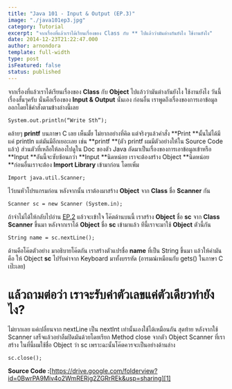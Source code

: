 ```yaml
---
title: "Java 101 - Input & Output (EP.3)"
image: "./java101ep3.jpg"
category: Tutorial
excerpt: "จากเรื่องที่แล้วเราได้เรียนเรื่องของ Class กับ ** ไปแล้วว่ามันต่างกันยังไง ใช้งานยังไง"
date: 2014-12-23T21:22:47.000
author: arnondora
template: full-width
type: post
isFeatured: false
status: published
---
```


จากเรื่องที่แล้วเราได้เรียนเรื่องของ **Class** กับ **Object** ไปแล้วว่ามันต่างกันยังไง ใช้งานยังไง
วันนี้เรื่องสั้นๆครับ นั่นคือเรื่องของ **Input & Output** นั่นเอง
ก่อนอื่น เราพูดถึงเรื่องของการเอาข้อมูลออกโดยใช้คำสั่งตามข้างล่างนี้เลย


    System.out.println(“Write Sth”);


คล้ายๆ **printf** บนภาษา C เลย เห็นมั้ย ไม่ยากอย่างที่คิด
แต่จริงๆแล้วคำสั่ง **Print **นั้นไม่ได้มีแค่ println แต่มันมีอีกเยอะเลย เช่น **printf **(ตัว printf ผมมีตัวอย่างให้ใน Source Code แล้ว) ส่วนตัวที่เหลือให้ลองไปดูใน Doc ของตัว Java
ถัดมาเป็นเรื่องของการเอาข้อมูลเข้าหรือ **Input **อันนี้จะซับซ้อนกว่า **Input **นิดหน่อย เราจะต้องสร้าง Object **นิดหน่อย **ก่อนอื่นเราจะต้อง **Import Library** เข้ามาก่อน โดยเพิ่ม


    Import java.util.Scanner;


ไว้บนหัวโปรแกรมก่อน หลังจากนั้น เราต้องมาสร้าง **Object** จาก **Class** ชื่อ **Scanner** กัน


    Scanner sc = new Scanner (System.in);


ถ้าจำไม่ได้ให้กลับไปอ่าน [EP.2][0] แล้วจะเข้าใจ โค๊ตด้านบนนี้ เราสร้าง **Object** ชื่อ **sc** จาก **Class Scanner** ขึ้นมา
หลังจากเราได้ **Object** ชื่อ **sc** เข้ามาแล้ว ทีนี้เราจะมาใช้ **Object** ตัวนี้กัน


    String name = sc.nextLine();


ด้านคือโค๊ตตัวอย่าง มาอธิบายโค๊ตกัน
เราสร้างตัวแปรชื่อ **name** ที่เป็น String ขึ้นมา แล้วให้ค่ามันคือ ให้ Object **sc** ไปรับค่าจาก Keyboard มาทั้งบรรทัด (อารมณ์เหมือนกับ gets() ในภาษา C เป๊ะเลย)

# แล้วถามต่อว่า เราจะรับค่าตัวเลขแค่ตัวเดียวทำยังไง?
ไม่ยากเลย แค่เปลี่ยนจาก nextLine เป็น nextInt เท่านั้นเองใช้ได้เหมือนกัน
สุดท้าย หลังจากใช้ Scanner เสร็จแล้วอย่าลืมปิดมันด้วยโดยเรียก Method close จากตัว Object Scanner ที่เราสร้าง ในที่นี้ผมใช้ชื่อ Object ว่า sc เพราะฉะนั้นโค๊ตควรจะเป็นอย่างด้านล่าง


    sc.close();


**Source Code :**[https://drive.google.com/folderview?id=0BwrPA9Miv4o2WmRERjg2ZGRrREk&usp=sharing][1]

[0]: https://arnondora.wordpress.com/2014/12/22/java-101-class-object-ep-2/
[1]: https://drive.google.com/folderview?id=0BwrPA9Miv4o2WmRERjg2ZGRrREk&usp=sharing
